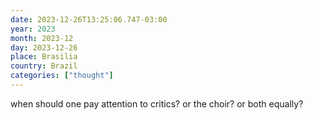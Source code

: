 ```yaml
---
date: 2023-12-26T13:25:06.747-03:00
year: 2023
month: 2023-12
day: 2023-12-26
place: Brasilia
country: Brazil
categories: ["thought"]
---
```

when should one pay attention to critics? or the choir? or both equally?
